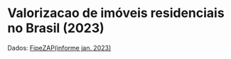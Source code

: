 # Valorizacao de imóveis residenciais no Brasil (2023)

Dados: [FipeZAP(informe jan. 2023)](https://downloads.fipe.org.br/indices/fipezap/fipezap-202301-residencial-venda.pdf)
